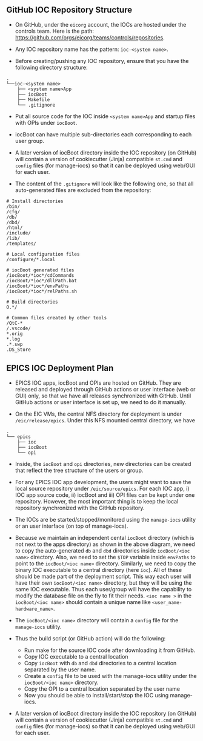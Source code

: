 ## GitHub IOC Repository Structure

- On GitHub, under the `eicorg` account, the IOCs are hosted under the controls team. Here is the path: https://github.com/orgs/eicorg/teams/controls/repositories.
- Any IOC repository name has the pattern: `ioc-<system name>`.

- Before creating/pushing any IOC repository, ensure that you have the following directory structure:
```
.
└──ioc-<system name>
    ├── <system name>App
    ├── iocBoot
    ├── Makefile
    └── .gitignore
```

- Put all source code for the IOC inside `<system name>App` and startup files with OPIs under `iocBoot`.

- iocBoot can have multiple sub-directories each corresponding to each user group.

- A later version of iocBoot directory inside the IOC repository (on GitHub) will contain a version of cookiecutter (Jinja) compatible `st.cmd` and `config` files (for manage-iocs) so that it can be deployed using web/GUI for each user.


- The content of the `.gitignore` will look like the following one, so that all auto-generated files are excluded from the repository:
```
# Install directories
/bin/
/cfg/
/db/
/dbd/
/html/
/include/
/lib/
/templates/

# Local configuration files
/configure/*.local

# iocBoot generated files
/iocBoot/*ioc*/cdCommands
/iocBoot/*ioc*/dllPath.bat
/iocBoot/*ioc*/envPaths
/iocBoot/*ioc*/relPaths.sh

# Build directories
O.*/

# Common files created by other tools
/QtC-*
/.vscode/
*.orig
*.log
.*.swp
.DS_Store
```

## EPICS IOC Deployment Plan

- EPICS IOC apps, iocBoot and OPIs are hosted on GitHub. They are released and deployed through GitHub actions or user interface (web or GUI) only, so that we have all releases synchronized with GitHub. Until GitHub actions or user interface is set up, we need to do it manually.

- On the EIC VMs, the central NFS directory for deployment is under `/eic/release/epics`. Under this NFS mounted central directory, we have

```
.
└── epics
    ├── ioc
    ├── iocBoot
    └── opi
```

- Inside, the `iocBoot` and `opi` directories, new directories can be created that reflect the tree structure of the users or group.

- For any EPICS IOC app development, the users might want to save the local source repository under `/eic/source/epics`. For each IOC app, i) IOC app source code, ii) iocBoot and iii) OPI files can be kept under one repository. However, the most important thing is to keep the local repository synchronized with the GitHub repository.

- The IOCs are be started/stopped/monitored using the `manage-iocs` utility or an user interface (on top of manage-iocs).

- Because we maintain an independent cental `iocBoot` directory (which is not next to the apps directory) as shown in the above diagram, we need to copy the auto-generated `db` and `dbd` directories inside `iocBoot/<ioc name>` directory. Also, we need to set the `$TOP` variable inside `envPaths` to point to the `iocBoot/<ioc name>` directory. Similarly, we need to copy the binary IOC executable to a central directory (here `ioc`). All of these should be made part of the deployment script. This way each user will have their own `iocBoot/<ioc name>` directory, but they will be using the same IOC executable. Thus each user/group will have the capability to modify the database file on the fly to fit their needs. `<ioc name >` in the `iocBoot/<ioc name>` should contain a unique name like `<user_name-hardware_name>`.

- The `iocBoot/<ioc name>` directory will contain a `config` file for the `manage-iocs` utility.

- Thus the build script (or GitHub action) will do the following:
	- Run make for the source IOC code after downloading it from GitHub.
	- Copy IOC executable to a central location
	- Copy `iocBoot` with `db` and `dbd` directories to a central location separated by the user name.
	- Create a `config` file to be used with the manage-iocs utility under the `iocBoot/<ioc name>` directory.
	- Copy the OPI to a central location separated by the user name
	- Now you should be able to install/start/stop the IOC using manage-iocs.

- A later version of iocBoot directory inside the IOC repository (on GitHub) will contain a version of cookiecutter (Jinja) compatible `st.cmd` and `config` files (for manage-iocs) so that it can be deployed using web/GUI for each user.
